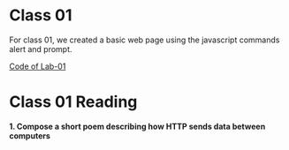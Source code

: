 # Class 01

For class 01, we created a basic web page using the javascript commands alert and prompt.

[Code of Lab-01](https://github.com/Manuel-Marquez1/reading-notes/blob/main/Lab-01.html)


# Class 01 Reading

**1. Compose a short poem describing how HTTP sends data between computers**
